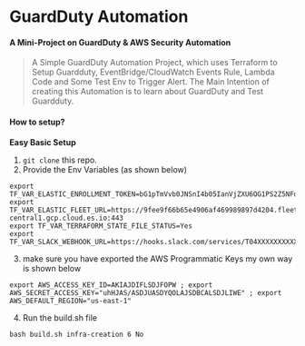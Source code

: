 # GuardDuty Automation

#### A Mini-Project on GuardDuty & AWS Security Automation

> A Simple GuardDuty Automation Project, which uses Terraform to Setup Guardduty, EventBridge/CloudWatch Events Rule, Lambda Code and Some Test Env to Trigger Alert. The Main Intention of creating this Automation is to learn about GuardDuty and Test Guardduty.


#### How to setup?

<strong>Easy Basic Setup</strong>
1. `git clone` this repo.
2. Provide the Env Variables (as shown below)
```
export TF_VAR_ELASTIC_ENROLLMENT_TOKEN=bG1pTmVvb0JNSnI4b05IanVjZXU6OG1PS2Z5NFdSMUtGZEp1Qmk2RHY3QQ==
export TF_VAR_ELASTIC_FLEET_URL=https://9fee9f66b65e4906af469989897d4204.fleet.us-central1.gcp.cloud.es.io:443
export TF_VAR_TERRAFORM_STATE_FILE_STATUS=Yes
export TF_VAR_SLACK_WEBHOOK_URL=https://hooks.slack.com/services/T04XXXXXXXXXXXXXXXXXXXXXXXXX/XXXXXXXXXXXXX
```
3. make sure you have exported the AWS Programmatic Keys
my own way is shown below
```
export AWS_ACCESS_KEY_ID=AKIAJDIFLSDJFOPW ; export AWS_SECRET_ACCESS_KEY="uhHJAS/ASDJUASDYQOLAJSDBCALSDJLIWE" ; export AWS_DEFAULT_REGION="us-east-1"
```
4. Run the build.sh file
```
bash build.sh infra-creation 6 No
```